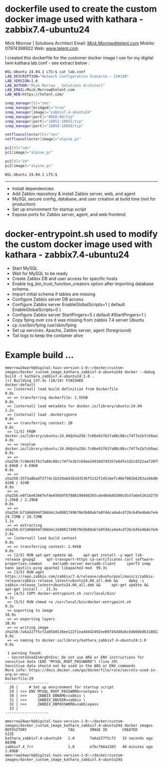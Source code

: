 # dockerfile used to create the custom docker image used with kathara - zabbix7.4-ubuntu24

Mick Morrow  | Solutions Architect
Email: Mick.Morrow@telent.com
Mobile: 07974398922
Web: www.telent.com

I created this dockerfile for the customer docker image I use for my digital twin kathara lab.conf - see extract below :

```bash
WSL-Ubuntu 24.04.1 LTS:$ cat lab.conf
LAB_DESCRIPTION="Network Configuration Scenario – IS#33B"
LAB_VERSION=1.0
LAB_AUTHOR="Mick Morrow _ Solutions Architect"
LAB_EMAIL=Mick.Morrow@telent.com
LAB_WEB=https://telent.com/

snmp_manager[0]="sms"
snmp_manager[bridged]="true"
snmp_manager[image]="zabbix7.4-ubuntu24"
snmp_manager[port]="8080:80/tcp"
snmp_manager[port]="10051:10051/tcp"
snmp_manager[port]="10050:10050/tcp"

netflowcollector[0]="sms"
netflowcollector[image]="alpine_pc"

pc1[0]="sms"
pc1[image]="alpine_pc"

pc2[0]="24"
pc2[image]="alpine_pc"

WSL-Ubuntu 24.04.1 LTS:$
```

***

* Install dependencies
* Add Zabbix repository & install Zabbix server, web, and agent
* MySQL secure config, database, and user creation at build time (not for production)
* Set up environment for startup script
* Expose ports for Zabbix server, agent, and web frontend

# docker-entrypoint.sh used to modify the custom docker image used with kathara - zabbix7.4-ubuntu24

* Start MySQL
* Wait for MySQL to be ready
* Create Zabbix DB and user access for specific hosts
* Enable log_bin_trust_function_creators option after importing database schema.
* Import initial schema if tables are missing
* Configure Zabbix server DB access
* Configure Zabbix server EnableGlobalScripts=1 ( default EnableGlobalScripts=0 ) 
* Configure Zabbix server StartPingers=5 ( default #StartPingers=1 ) 
* Copy fping over cos it was missing from zabbix 7.4 server Ubuntu
* cp /usr/bin/fping /usr/sbin/fping
* Set up services: Apache, Zabbix server, agent (foreground)
* Tail logs to keep the container alive

# Example build ...

```
mmorrow24work@digital-twin-version-1-0:~/docker/custom-images/docker_custom_image_kathara_zabbix7.4-ubuntu24$ docker --debug build -t kathara_zabbix7.4-ubuntu24:1.0 . 
[+] Building 137.4s (10/10) FINISHED                                                                                                                                                                                                      docker:default
 => [internal] load build definition from Dockerfile                                                                                                                                                                                                0.0s
 => => transferring dockerfile: 1.55kB                                                                                                                                                                                                              0.0s
 => [internal] load metadata for docker.io/library/ubuntu:24.04                                                                                                                                                                                     1.2s
 => [internal] load .dockerignore                                                                                                                                                                                                                   0.0s
 => => transferring context: 2B                                                                                                                                                                                                                     0.0s
 => [1/5] FROM docker.io/library/ubuntu:24.04@sha256:7c06e91f61fa88c08cc74f7e1b7c69ae24910d745357e0dfe1d2c0322aaf20f9                                                                                                                               4.0s
 => => resolve docker.io/library/ubuntu:24.04@sha256:7c06e91f61fa88c08cc74f7e1b7c69ae24910d745357e0dfe1d2c0322aaf20f9                                                                                                                               0.0s
 => => sha256:7c06e91f61fa88c08cc74f7e1b7c69ae24910d745357e0dfe1d2c0322aaf20f9 6.69kB / 6.69kB                                                                                                                                                      0.0s
 => => sha256:35f3a8badf2f74c1b320a643b343536f5132f245cbefc40ef802b6203a166d04 424B / 424B                                                                                                                                                          0.0s
 => => sha256:e0f16e6366fef4e695b9f8788819849d265cde40eb84300c0147a6e5261d2750 2.29kB / 2.29kB                                                                                                                                                      0.0s
 => => sha256:b71466b94f266b4c2e0881749670e5b88ab7a0fd4ca4a4cdf26cb45e4bde7e4e 29.72MB / 29.72MB                                                                                                                                                    1.1s
 => => extracting sha256:b71466b94f266b4c2e0881749670e5b88ab7a0fd4ca4a4cdf26cb45e4bde7e4e                                                                                                                                                           2.6s
 => [internal] load build context                                                                                                                                                                                                                   0.0s
 => => transferring context: 2.94kB                                                                                                                                                                                                                 0.0s
 => [2/5] RUN apt-get update &&     apt-get install -y wget lsb-release gnupg2     apt-transport-https ca-certificates curl software-properties-common     mariadb-server mariadb-client     iperf3 snmp nano iputils-ping apache2 libapache2-mod  99.3s
 => [3/5] RUN wget https://repo.zabbix.com/zabbix/7.4/release/ubuntu/pool/main/z/zabbix-release/zabbix-release_latest+ubuntu24.04_all.deb &&     dpkg -i zabbix-release_latest+ubuntu24.04_all.deb &&     apt-get update &&     apt-get install -  21.3s 
 => [4/5] COPY docker-entrypoint.sh /usr/local/bin/                                                                                                                                                                                                 0.1s 
 => [5/5] RUN chmod +x /usr/local/bin/docker-entrypoint.sh                                                                                                                                                                                          0.3s 
 => exporting to image                                                                                                                                                                                                                             10.9s 
 => => exporting layers                                                                                                                                                                                                                            10.9s 
 => => writing image sha256:7a6a227f5cf2a05b0136ee122f1ead4442492ee09745d48a6cb466bbdb318022                                                                                                                                                        0.0s 
 => => naming to docker.io/library/kathara_zabbix7.4-ubuntu24:1.0                                                                                                                                                                                   0.0s 

 1 warning found:
 - SecretsUsedInArgOrEnv: Do not use ARG or ENV instructions for sensitive data (ENV "MYSQL_ROOT_PASSWORD") (line 29)
Sensitive data should not be used in the ARG or ENV commands
More info: https://docs.docker.com/go/dockerfile/rule/secrets-used-in-arg-or-env/
Dockerfile:29
--------------------
  28 |     # Set up environment for startup script
  29 | >>> ENV MYSQL_ROOT_PASSWORD=rootpass \
  30 | >>>     ZABBIX_DBNAME=zabbix \
  31 | >>>     ZABBIX_DBUSER=zabbix \
  32 | >>>     ZABBIX_DBPASSWORD=zabbixpass
  33 |     
--------------------

mmorrow24work@digital-twin-version-1-0:~/docker/custom-images/docker_custom_image_kathara_zabbix7.4-ubuntu24$ docker images
REPOSITORY                   TAG       IMAGE ID       CREATED          SIZE
kathara_zabbix7.4-ubuntu24   1.0       7a6a227f5cf2   15 seconds ago   803MB
zabbix7.4_frr                1.0       e7bc768a1303   40 minutes ago   1.09GB
mmorrow24work@digital-twin-version-1-0:~/docker/custom-images/docker_custom_image_kathara_zabbix7.4-ubuntu24$
```


```
